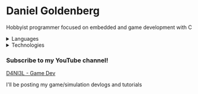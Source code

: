# Daniel Goldenberg

Hobbyist programmer focused on embedded and game development with C

<details>
<summary>Languages</summary>

- C/C++ (Primary language)
- Rust
- Go
- Python
- JavaScript
- Java
- C#

<br>

- English
- Russian
- Ukrainian (Partially)
- Spanish (Partially)
</details>

<details>
<summary>Technologies</summary>

- Raylib
- SFML
- Flask
- Unity
- Godot
- React.js/Next.js
</details>

### Subscribe to my YouTube channel!
[D4NI3L - Game Dev](https://www.youtube.com/channel/UCah4qBil59HnU_k6YiTAAjA?sub_confirmation=1)

I'll be posting my game/simulation devlogs and tutorials
